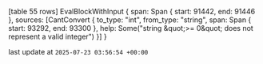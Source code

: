 [table 55 rows]
EvalBlockWithInput { span: Span { start: 91442, end: 91446 }, sources: [CantConvert { to_type: &quot;int&quot;, from_type: &quot;string&quot;, span: Span { start: 93292, end: 93300 }, help: Some(&quot;string \&quot;&gt;= 0\&quot; does not represent a valid integer&quot;) }] }

last update at `2025-07-23 03:56:54 +00:00`
